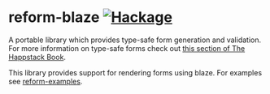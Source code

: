 reform-blaze [![Hackage](https://img.shields.io/hackage/v/reform-blaze.svg)](https://hackage.haskell.org/package/reform-blaze)
=========

A portable library which provides type-safe form generation and validation. For more information on type-safe forms check out [this section of The Happstack Book](http://www.happstack.com/docs/crashcourse/index.html#type-safe-form-processing-using-reform).

This library provides support for rendering forms using blaze. For examples see [reform-examples](https://github.com/Happstack/reform-examples).




